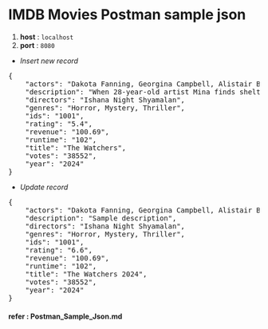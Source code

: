 # IMDB Movies Postman sample json 

1. **host** : `localhost`
2. **port** : `8080` 


* <em> Insert new record </em>

<pre>
{
    "actors": "Dakota Fanning, Georgina Campbell, Alistair Brammer, Hannah Howland",
    "description": "When 28-year-old artist Mina finds shelter after getting stranded in an expansive, untouched forest in western Ireland, she unknowingly becomes trapped alongside three strangers that are watched and stalked by mysterious creatures each night",
    "directors": "Ishana Night Shyamalan",
    "genres": "Horror, Mystery, Thriller",
    "ids": "1001",
    "rating": "5.4",
    "revenue": "100.69",
    "runtime": "102",
    "title": "The Watchers",
    "votes": "38552",
    "year": "2024"
}
</pre>

* <em>Update record</em>
<pre>
{
    "actors": "Dakota Fanning, Georgina Campbell, Alistair Brammer, Hannah Howland",
    "description": "Sample description",
    "directors": "Ishana Night Shyamalan",
    "genres": "Horror, Mystery, Thriller",
    "ids": "1001",
    "rating": "6.6",
    "revenue": "100.69",
    "runtime": "102",
    "title": "The Watchers 2024",
    "votes": "38552",
    "year": "2024"
}
</pre>


#### refer : Postman_Sample_Json.md